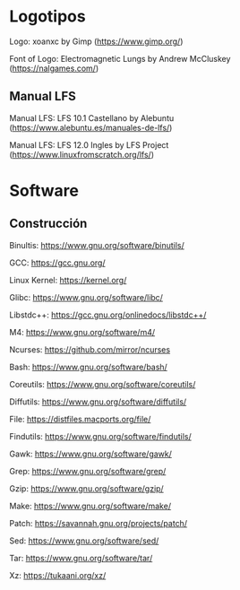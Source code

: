 # Logotipos
Logo: xoanxc by Gimp (https://www.gimp.org/)

Font of Logo: Electromagnetic Lungs by Andrew McCluskey (https://nalgames.com/)

## Manual LFS
Manual LFS: LFS 10.1 Castellano by Alebuntu (https://www.alebuntu.es/manuales-de-lfs/)

Manual LFS: LFS 12.0 Ingles by LFS Project (https://www.linuxfromscratch.org/lfs/)

# Software

## Construcción

Binultis: https://www.gnu.org/software/binutils/

GCC: https://gcc.gnu.org/

Linux Kernel: https://kernel.org/

Glibc: https://www.gnu.org/software/libc/

Libstdc++: https://gcc.gnu.org/onlinedocs/libstdc++/

M4: https://www.gnu.org/software/m4/

Ncurses: https://github.com/mirror/ncurses

Bash: https://www.gnu.org/software/bash/

Coreutils: https://www.gnu.org/software/coreutils/

Diffutils: https://www.gnu.org/software/diffutils/

File: https://distfiles.macports.org/file/

Findutils: https://www.gnu.org/software/findutils/

Gawk: https://www.gnu.org/software/gawk/

Grep: https://www.gnu.org/software/grep/

Gzip: https://www.gnu.org/software/gzip/

Make: https://www.gnu.org/software/make/

Patch: https://savannah.gnu.org/projects/patch/

Sed: https://www.gnu.org/software/sed/

Tar: https://www.gnu.org/software/tar/

Xz: https://tukaani.org/xz/




